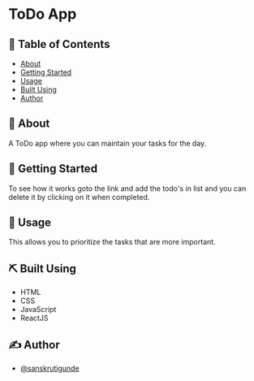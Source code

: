# ToDo App

## 📝 Table of Contents

- [About](#about)
- [Getting Started](#getting_started)
- [Usage](#usage)
- [Built Using](#built_using)
- [Author](#author)

## 🧐 About <a name = "about"></a>

A ToDo app where you can maintain your tasks for the day.

## 🏁 Getting Started <a name = "getting_started"></a>

To see how it works goto the link and add the todo's in list and you can delete it by clicking on it when completed.

## 🎈 Usage <a name = "usage"></a>

This allows you to prioritize the tasks that are more important.

## ⛏️ Built Using <a name = "built_using"></a>

- HTML
- CSS
- JavaScript
- ReactJS

## ✍️ Author <a name = "author"></a>

- [@sanskrutigunde](https://github.com/sanskrutigunde)

